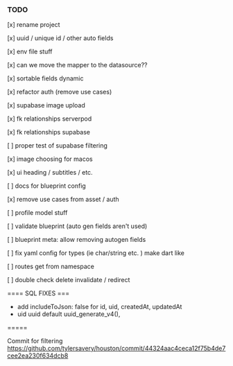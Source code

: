 ### TODO

[x] rename project

[x] uuid / unique id / other auto fields

[x] env file stuff

[x] can we move the mapper to the datasource??

[x] sortable fields dynamic 

[x] refactor auth (remove use cases)

[x] supabase image upload

[x] fk relationships serverpod

[x] fk relationships supabase

[ ] proper test of supabase filtering

[x] image choosing for macos

[x] ui heading / subtitles / etc.

[ ] docs for blueprint config

[x] remove use cases from asset / auth

[ ] profile model stuff

[ ] validate blueprint (auto gen fields aren't used)

[ ] blueprint meta: allow removing autogen fields

[ ] fix yaml config for types (ie char/string etc. ) make dart like

[ ] routes get from namespace

[ ] double check delete invalidate / redirect
 

==== SQL FIXES ===



- add includeToJson: false for id, uid, createdAt, updatedAt
- uid uuid default uuid_generate_v4(),



=====


Commit for filtering
https://github.com/tylersavery/houston/commit/44324aac4ceca12f75b4de7cee2ea230f634dcb8